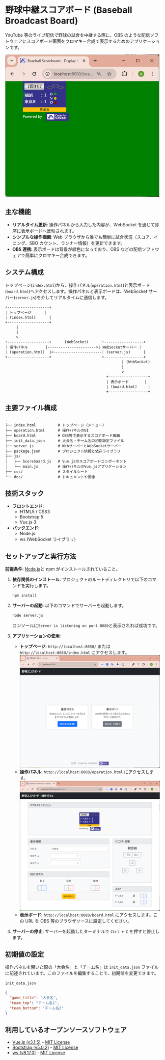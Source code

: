 # 野球中継スコアボード (Baseball Broadcast Board)

YouTube 等のライブ配信で野球の試合を中継する際に、OBS のような配信ソフトウェアにスコアボード画面をクロマキー合成で表示するためのアプリケーションです。

![表示ボード](doc/board.png)

## 主な機能

- **リアルタイム更新**: 操作パネルから入力した内容が、WebSocket を通じて即座に表示ボードへ反映されます。
- **シンプルな操作画面**: Web ブラウザから誰でも簡単に試合状況（スコア、イニング、SBO カウント、ランナー情報）を更新できます。
- **OBS 連携**: 表示ボードは背景が緑色になっており、OBS などの配信ソフトウェアで簡単にクロマキー合成できます。

## システム構成

トップページ(`index.html`)から、操作パネル(`operation.html`)と表示ボード(`board.html`)へアクセスします。操作パネルと表示ボードは、WebSocket サーバー(`server.js`)を介してリアルタイムに通信します。

```
+-------------------+
| トップページ      |
| (index.html)      |
+-------------------+
     |
     |
     v
+-------------------+      (WebSocket)      +------------------+
| 操作パネル        |---------------------->| WebSocketサーバー |
| (operation.html)  |<----------------------| (server.js)      |
+-------------------+                       +------------------+
                                                     | (WebSocket)
                                                     |
                                                     v
                                              +------------------+
                                              | 表示ボード       |
                                              | (board.html)     |
                                              +------------------+
```

## 主要ファイル構成

```
.
├── index.html          # トップページ（メニュー）
├── operation.html      # 操作パネルのUI
├── board.html          # OBS等で表示するスコアボード画面
├── init_data.json      # 大会名・チーム名の初期設定ファイル
├── server.js           # WebサーバーとWebSocketサーバー
├── package.json        # プロジェクト情報と依存ライブラリ
├── js/
│   ├── Scoreboard.js   # Vue.jsのスコアボードコンポーネント
│   └── main.js         # 操作パネルのVue.jsアプリケーション
├── css/                # スタイルシート
└── doc/                # ドキュメントや画像
```

## 技術スタック

- **フロントエンド**:
  - HTML5 / CSS3
  - Bootstrap 5
  - Vue.js 3
- **バックエンド**:
  - Node.js
  - ws (WebSocket ライブラリ)

## セットアップと実行方法

**前提条件**: [Node.js](https://nodejs.org/)と npm がインストールされていること。

1.  **依存関係のインストール**:
    プロジェクトのルートディレクトリで以下のコマンドを実行します。

    ```bash
    npm install
    ```

2.  **サーバーの起動**:
    以下のコマンドでサーバーを起動します。

    ```bash
    node server.js
    ```

    コンソールに`Server is listening on port 8080`と表示されれば成功です。

3.  **アプリケーションの使用**:

    - **トップページ**: `http://localhost:8080/` または `http://localhost:8080/index.html` にアクセスします。
      ![トップページ](doc/index.png)
    - **操作パネル**: `http://localhost:8080/operation.html` にアクセスします。
      ![操作パネル](doc/operation.png)
    - **表示ボード**: `http://localhost:8080/board.html` にアクセスします。この URL を OBS 等のブラウザソースに設定してください。

4.  **サーバーの停止**:
    サーバーを起動したターミナルで `Ctrl + C` を押すと停止します。

## 初期値の設定

操作パネルを開いた際の「大会名」と「チーム名」は `init_data.json` ファイルに記述されています。このファイルを編集することで、初期値を変更できます。

`init_data.json`

```json
{
  "game_title": "大会名",
  "team_top": "チーム名1",
  "team_bottom": "チーム名2"
}
```

## 利用しているオープンソースソフトウェア

- [Vue.js (v3.1.5)](https://github.com/vuejs/core/releases/tag/v3.1.5) - [MIT License](https://github.com/vuejs/core/blob/v3.1.5/LICENSE)
- [Bootstrap (v5.0.2)](https://github.com/twbs/bootstrap/releases/tag/v5.0.2) - [MIT License](https://github.com/twbs/bootstrap/blob/v5.0.2/LICENSE)
- [ws (v8.17.0)](https://github.com/websockets/ws) - [MIT License](https://github.com/websockets/ws/blob/master/LICENSE)
